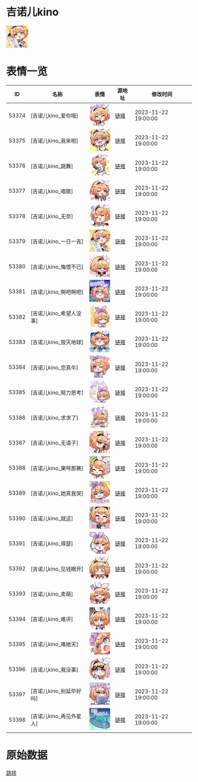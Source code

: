 # 吉诺儿kino

<img src="./cover.png" height="60" alt="cover" />

# 表情一览

|ID|名称|表情|源地址|修改时间|
|----|----|----|----|----|
|53374|[吉诺儿kino_爱你哦]|<img src="./pic/053374_%5B吉诺儿kino_爱你哦%5D.png" height="60" alt="爱你哦"/>|[链接](https://i0.hdslb.com/bfs/garb/8b0b0c2b97cf749686b9032405e528c5daa020be.png)|2023-11-22 19:00:00|
|53375|[吉诺儿kino_我来啦]|<img src="./pic/053375_%5B吉诺儿kino_我来啦%5D.png" height="60" alt="我来啦"/>|[链接](https://i0.hdslb.com/bfs/garb/1c9351e5ccad8e8f14084bfc7d2e202f80b911d5.png)|2023-11-22 19:00:00|
|53376|[吉诺儿kino_跳舞]|<img src="./pic/053376_%5B吉诺儿kino_跳舞%5D.png" height="60" alt="跳舞"/>|[链接](https://i0.hdslb.com/bfs/garb/c36c180398f1ebc410d4a50e2d04e24d538179eb.png)|2023-11-22 19:00:00|
|53377|[吉诺儿kino_唱歌]|<img src="./pic/053377_%5B吉诺儿kino_唱歌%5D.png" height="60" alt="唱歌"/>|[链接](https://i0.hdslb.com/bfs/garb/fc3a72a16b8f298f013c2f047178ca5e9d44e876.png)|2023-11-22 19:00:00|
|53378|[吉诺儿kino_无奈]|<img src="./pic/053378_%5B吉诺儿kino_无奈%5D.png" height="60" alt="无奈"/>|[链接](https://i0.hdslb.com/bfs/garb/4087811f8a29429473f37809a239b62fcd56fdad.png)|2023-11-22 19:00:00|
|53379|[吉诺儿kino_一日一吉]|<img src="./pic/053379_%5B吉诺儿kino_一日一吉%5D.png" height="60" alt="一日一吉"/>|[链接](https://i0.hdslb.com/bfs/garb/058b800431fcefe2469d265b69f0343e4a1e5d57.png)|2023-11-22 19:00:00|
|53380|[吉诺儿kino_悔恨不已]|<img src="./pic/053380_%5B吉诺儿kino_悔恨不已%5D.png" height="60" alt="悔恨不已"/>|[链接](https://i0.hdslb.com/bfs/garb/b88ad2f3c7a62756c00446c86449fbf56332794b.png)|2023-11-22 19:00:00|
|53381|[吉诺儿kino_啊吧啊吧]|<img src="./pic/053381_%5B吉诺儿kino_啊吧啊吧%5D.png" height="60" alt="啊吧啊吧"/>|[链接](https://i0.hdslb.com/bfs/garb/a8c58c59cd411390ca04e627e4f0caeee0f384dc.png)|2023-11-22 19:00:00|
|53382|[吉诺儿kino_希望人没事]|<img src="./pic/053382_%5B吉诺儿kino_希望人没事%5D.png" height="60" alt="希望人没事"/>|[链接](https://i0.hdslb.com/bfs/garb/92b3a3e5fd84993578f9ef7407445850a0e3af62.png)|2023-11-22 19:00:00|
|53383|[吉诺儿kino_毁灭地球]|<img src="./pic/053383_%5B吉诺儿kino_毁灭地球%5D.png" height="60" alt="毁灭地球"/>|[链接](https://i0.hdslb.com/bfs/garb/60148c60f2d549150e30c1fa3ded07b3d7b248e3.png)|2023-11-22 19:00:00|
|53384|[吉诺儿kino_您真牛]|<img src="./pic/053384_%5B吉诺儿kino_您真牛%5D.png" height="60" alt="您真牛"/>|[链接](https://i0.hdslb.com/bfs/garb/791daf5472e27233ce50e3b92e5726f155f85ed0.png)|2023-11-22 19:00:00|
|53385|[吉诺儿kino_努力思考]|<img src="./pic/053385_%5B吉诺儿kino_努力思考%5D.png" height="60" alt="努力思考"/>|[链接](https://i0.hdslb.com/bfs/garb/d97b1d47b8e2a23663024593ea16e7a76bab0ead.png)|2023-11-22 19:00:00|
|53386|[吉诺儿kino_求求了]|<img src="./pic/053386_%5B吉诺儿kino_求求了%5D.png" height="60" alt="求求了"/>|[链接](https://i0.hdslb.com/bfs/garb/38031e61ee5fa2f33c5afa5d73c5c27f4deed900.png)|2023-11-22 19:00:00|
|53387|[吉诺儿kino_无语子]|<img src="./pic/053387_%5B吉诺儿kino_无语子%5D.png" height="60" alt="无语子"/>|[链接](https://i0.hdslb.com/bfs/garb/3bb5f371f78d1fa5311b3bcb2e71acea52b7189b.png)|2023-11-22 19:00:00|
|53388|[吉诺儿kino_果咩那赛]|<img src="./pic/053388_%5B吉诺儿kino_果咩那赛%5D.png" height="60" alt="果咩那赛"/>|[链接](https://i0.hdslb.com/bfs/garb/3c7e8b97db74e73a00d2879631920b1737ace9c6.png)|2023-11-22 19:00:00|
|53389|[吉诺儿kino_她真我哭]|<img src="./pic/053389_%5B吉诺儿kino_她真我哭%5D.png" height="60" alt="她真我哭"/>|[链接](https://i0.hdslb.com/bfs/garb/6ba75aa90b0bb9927bb7695ba5a150b42e5a4cab.png)|2023-11-22 19:00:00|
|53390|[吉诺儿kino_就这]|<img src="./pic/053390_%5B吉诺儿kino_就这%5D.png" height="60" alt="就这"/>|[链接](https://i0.hdslb.com/bfs/garb/a47b8b1514bbd668f042681dd1995bfb473602bb.png)|2023-11-22 19:00:00|
|53391|[吉诺儿kino_得瑟]|<img src="./pic/053391_%5B吉诺儿kino_得瑟%5D.png" height="60" alt="得瑟"/>|[链接](https://i0.hdslb.com/bfs/garb/3c93bbe140243527d2319e129a884d398d7b935d.png)|2023-11-22 19:00:00|
|53392|[吉诺儿kino_见钱眼开]|<img src="./pic/053392_%5B吉诺儿kino_见钱眼开%5D.png" height="60" alt="见钱眼开"/>|[链接](https://i0.hdslb.com/bfs/garb/1c3c8f3fd8ce4ed737f9692104b6f650ef0ea552.png)|2023-11-22 19:00:00|
|53393|[吉诺儿kino_卖萌]|<img src="./pic/053393_%5B吉诺儿kino_卖萌%5D.png" height="60" alt="卖萌"/>|[链接](https://i0.hdslb.com/bfs/garb/51ec873dc3f3aa282a15e54dd58496d21b5f1968.png)|2023-11-22 19:00:00|
|53394|[吉诺儿kino_难评]|<img src="./pic/053394_%5B吉诺儿kino_难评%5D.png" height="60" alt="难评"/>|[链接](https://i0.hdslb.com/bfs/garb/ae9c3d089803ab840a80c0b4d5394d7c0595175f.png)|2023-11-22 19:00:00|
|53395|[吉诺儿kino_难她天]|<img src="./pic/053395_%5B吉诺儿kino_难她天%5D.png" height="60" alt="难她天"/>|[链接](https://i0.hdslb.com/bfs/garb/881fa5bf9d52db3a399583d6f3e9365f211bd7d9.png)|2023-11-22 19:00:00|
|53396|[吉诺儿kino_我没事]|<img src="./pic/053396_%5B吉诺儿kino_我没事%5D.png" height="60" alt="我没事"/>|[链接](https://i0.hdslb.com/bfs/garb/1ade041b58027e94180f9e8e8670c83b34c1e8a3.png)|2023-11-22 19:00:00|
|53397|[吉诺儿kino_别延毕好吗]|<img src="./pic/053397_%5B吉诺儿kino_别延毕好吗%5D.png" height="60" alt="别延毕好吗"/>|[链接](https://i0.hdslb.com/bfs/garb/13acc29dfcb58eb9584b201cb54fb14d13d8a655.png)|2023-11-22 19:00:00|
|53398|[吉诺儿kino_再见外星人]|<img src="./pic/053398_%5B吉诺儿kino_再见外星人%5D.png" height="60" alt="再见外星人"/>|[链接](https://i0.hdslb.com/bfs/garb/44f2542ca31c8014d32f855cc4c8b37f9081b5e4.png)|2023-11-22 19:00:00|

# 原始数据

[跳转](./raw.json)


